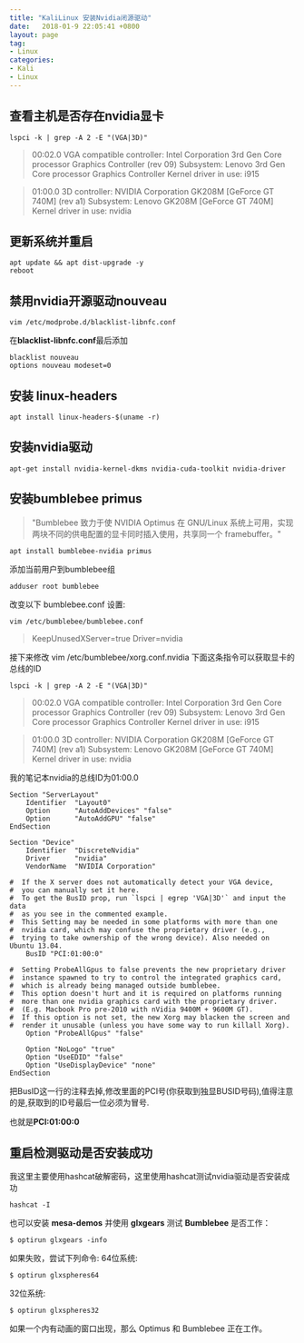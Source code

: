 ```yaml
---
title: "KaliLinux 安装Nvidia闭源驱动"
date:   2018-01-9 22:05:41 +0800
layout: page
tag: 
- Linux
categories:
- Kali
- Linux
---
```


## 查看主机是否存在nvidia显卡
```
lspci -k | grep -A 2 -E "(VGA|3D)"
```

>00:02.0 VGA compatible controller: Intel Corporation 3rd Gen Core processor Graphics Controller (rev 09)
	Subsystem: Lenovo 3rd Gen Core processor Graphics Controller
	Kernel driver in use: i915

>01:00.0 3D controller: NVIDIA Corporation GK208M [GeForce GT 740M] (rev a1)
	Subsystem: Lenovo GK208M [GeForce GT 740M]
	Kernel driver in use: nvidia

## 更新系统并重启
```
apt update && apt dist-upgrade -y
reboot
```
## 禁用nvidia开源驱动nouveau
```
vim /etc/modprobe.d/blacklist-libnfc.conf
```
在**blacklist-libnfc.conf**最后添加
```
blacklist nouveau
options nouveau modeset=0
```
## 安装 linux-headers
```
apt install linux-headers-$(uname -r)
```
## 安装nvidia驱动
```
apt-get install nvidia-kernel-dkms nvidia-cuda-toolkit nvidia-driver
```
## 安装bumblebee primus
> "Bumblebee 致力于使 NVIDIA Optimus 在 GNU/Linux 系统上可用，实现两块不同的供电配置的显卡同时插入使用，共享同一个 framebuffer。" 
```
apt install bumblebee-nvidia primus
```
添加当前用户到bumblebee组
```
adduser root bumblebee
```
改变以下 bumblebee.conf 设置:
```
vim /etc/bumblebee/bumblebee.conf 
```
>KeepUnusedXServer=true
Driver=nvidia

接下来修改 vim /etc/bumblebee/xorg.conf.nvidia
下面这条指令可以获取显卡的总线的ID
```
lspci -k | grep -A 2 -E "(VGA|3D)"
```
>00:02.0 VGA compatible controller: Intel Corporation 3rd Gen Core processor Graphics Controller (rev 09)
	Subsystem: Lenovo 3rd Gen Core processor Graphics Controller
	Kernel driver in use: i915

>01:00.0 3D controller: NVIDIA Corporation GK208M [GeForce GT 740M] (rev a1)
	Subsystem: Lenovo GK208M [GeForce GT 740M]
	Kernel driver in use: nvidia

我的笔记本nvidia的总线ID为01:00.0
```
Section "ServerLayout" 
    Identifier  "Layout0" 
    Option      "AutoAddDevices" "false" 
    Option      "AutoAddGPU" "false" 
EndSection 

Section "Device" 
    Identifier  "DiscreteNvidia" 
    Driver      "nvidia" 
    VendorName  "NVIDIA Corporation" 
 
#  If the X server does not automatically detect your VGA device, 
#  you can manually set it here. 
#  To get the BusID prop, run `lspci | egrep 'VGA|3D'` and input the data 
#  as you see in the commented example. 
#  This Setting may be needed in some platforms with more than one 
#  nvidia card, which may confuse the proprietary driver (e.g., 
#  trying to take ownership of the wrong device). Also needed on Ubuntu 13.04. 
    BusID "PCI:01:00:0" 
 
#  Setting ProbeAllGpus to false prevents the new proprietary driver 
#  instance spawned to try to control the integrated graphics card, 
#  which is already being managed outside bumblebee. 
#  This option doesn't hurt and it is required on platforms running 
#  more than one nvidia graphics card with the proprietary driver. 
#  (E.g. Macbook Pro pre-2010 with nVidia 9400M + 9600M GT). 
#  If this option is not set, the new Xorg may blacken the screen and 
#  render it unusable (unless you have some way to run killall Xorg). 
    Option "ProbeAllGpus" "false" 
 
    Option "NoLogo" "true" 
    Option "UseEDID" "false" 
    Option "UseDisplayDevice" "none" 
EndSection 
```
把BusID这一行的注释去掉,修改里面的PCI号(你获取到独显BUSID号码),值得注意的是,获取到的ID号最后一位必须为冒号.

也就是**PCI:01:00:0**
## 重启检测驱动是否安装成功
我这里主要使用hashcat破解密码，这里使用hashcat测试nvidia驱动是否安装成功
```
hashcat -I
```
也可以安装 **mesa-demos** 并使用 **glxgears** 测试 **Bumblebee** 是否工作：
```
$ optirun glxgears -info
```
如果失败，尝试下列命令:
64位系统:
```
$ optirun glxspheres64
```
32位系统:
```
$ optirun glxspheres32
```
如果一个内有动画的窗口出现，那么 Optimus 和 Bumblebee 正在工作。 
